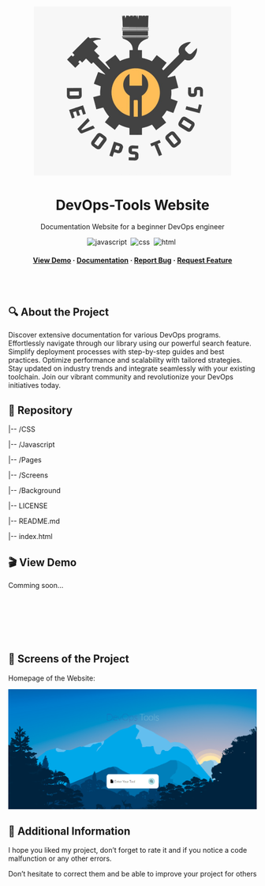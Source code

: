 <div align="center">

  <img src="Screens/Logo/logo.jpeg" alt="logo" width="400" height="auto" />
  <h1>DevOps-Tools Website</h1>
  
  <p>
    Documentation Website for a beginner DevOps engineer
  </p>
  <p>
    <img src="https://img.shields.io/badge/JavaScript-yellow" alt="javascript">&nbsp;
    <img src="https://img.shields.io/badge/CSS-skyblue" alt="css">&nbsp;
    <img src="https://img.shields.io/badge/HTML-hotpink" alt="html">&nbsp;
  </p>

  <h4>
    <a href="https://github.com/MatveyGuralkiy">View Demo</a>
  <span> · </span>
    <a href="https://github.com/MatveyGuralkiy">Documentation</a>
  <span> · </span>
    <a href="https://github.com/MatveyGuralkiy">Report Bug</a>
  <span> · </span>
    <a href="https://github.com/MatveyGuralskiy/DevOps-Tools-Website/issues">Request Feature</a>
  </h4>
</div>
<br>
<br>
<h2>🔍 About the Project</h2>
<p>
  Discover extensive documentation for various DevOps programs. Effortlessly navigate through our library using our powerful search feature. Simplify deployment processes with step-by-step guides and best practices. Optimize performance and scalability with tailored strategies. Stay updated on industry trends and integrate seamlessly with your existing toolchain. Join our vibrant community and revolutionize your DevOps initiatives today.
</p>

<h2>📂 Repository</h2>
<p>
  |-- /CSS

  |-- /Javascript

  |-- /Pages

  |-- /Screens
       
  |-- /Background
       
  |-- LICENSE
       
  |-- README.md
  
  |-- index.html
</p>
<h2>🎬 View Demo</h2>
<p>Comming soon...</p>

<br>
<br>
<br>
<br>
<br>

<h2>🌄 Screens of the Project</h2>
<p>Homepage of the Website: </p>
<div align="center">

  <img src="Screens/Pages/Homepage-1.png" alt="logo" width="900" height="auto" />
</div>
<h2>📢 Additional Information</h2>
<p>
  I hope you liked my project, don’t forget to rate it and if you notice a code malfunction or any other errors.
  
  Don’t hesitate to correct them and be able to improve your project for others
</p>

